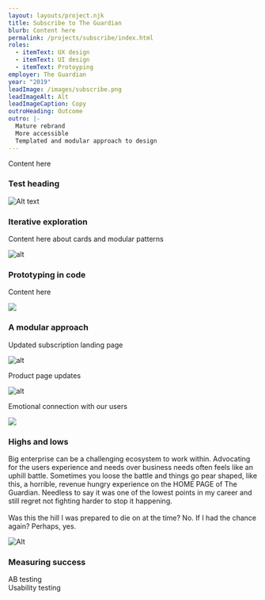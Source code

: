```yaml
---
layout: layouts/project.njk
title: Subscribe to The Guardian
blurb: Content here
permalink: /projects/subscribe/index.html
roles:
  - itemText: UX design
  - itemText: UI design
  - itemText: Protoyping
employer: The Guardian
year: "2019"
leadImage: /images/subscribe.png
leadImageAlt: Alt
leadImageCaption: Copy
outroHeading: Outcome
outro: |-
  Mature rebrand
  More accessible
  Templated and modular approach to design
---
```

Content here

### Test heading

![Alt text](/images/wireframes.png "Caption")

### Iterative exploration

Content here about cards and modular patterns

![alt](/images/exploration.png "Copy")

### Prototyping in code

Content here

![](/images/_volumes_seagate_guardian_grid-20demo_index.html-1-.png)

### A modular approach

Updated subscription landing page

![alt](/images/subs-landing-evoluton-desktop.png "Copy")

Product page updates

![alt](/images/dp-baseline-desktop.png "Copy")

Emotional connection with our users

![](/images/windrush.png)

### Highs and lows

Big enterprise can be a challenging ecosystem to work within. Advocating for the users experience and needs over business needs often feels like an uphill battle. Sometimes you loose the battle and things go pear shaped, like this, a horrible, revenue hungry experience on the HOME PAGE of The Guardian. Needless to say it was one of the lowest points in my career and still regret not fighting harder to stop it happening. \
\
Was this the hill I was prepared to die on at the time? No. If I had the chance again? Perhaps, yes.

![Alt](/images/banner-hell.jpeg "Copy")

### Measuring success

AB testing\
Usability testing